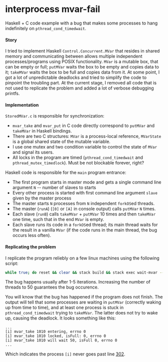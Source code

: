 # interprocess mvar-fail

Haskell + C code example with a bug that makes some processes to hang indefinitely on `pthread_cond_timedwait`.

#### Story

I tried to implement Haskell `Control.Concurrent.MVar` that resides in shared memory
and communicating between allows multiple independent processes/programs using POSIX functionality.
`MVar` is a mutable box, that can be empty or full; `putMVar` waits the box to be empty and copies data to it;
`takeMVar` waits the box to be full and copies data from it.
At some point, I got a lot of unpredictable deadlocks and tried to simplify the code to pinpoint the troubling part.
At the current stage, I removed all code that is not used to replicate the problem and added a lot of verbose debugging printfs.

#### Implementation

`StoredMVar.c` is responsible for synchronization:

  * `mvar_take` and `mvar_put` in C code directly correspond to `putMVar` and `takeMVar` in Haskell bindings.
  * There are two C structures: `MVar` is a process-local reference, `MVarState` is a global shared state of the mutable variable.
  * I use one mutex and two condition variable to control the state of `MVar` and signal its users.
  * All locks in the program are timed (`pthread_cond_timedwait` and `pthread_mutex_timedlock`). Must be not blockable forever, right?
 
 Haskell code is responsible for the `main` program entrance:
  
  * The first program starts in master mode and gets a single command line argument `N` -- number of slaves to starts
  * Every other process is started with first command line argument `slave` given by the master process
  * The master starts `N` processes from `N` independent `forkOS`ed threads.
  * The master (`runA`) (`[0]` or `[A]` in console output) calls `putMVar` `N` times.
  * Each slave (`runB`) calls `takeMVar` + `putMVar` 10 times and then `takeMVar` one time, such that in the end `MVar` is empty.
  * Each slave runs its code in a `forkOS`ed thread; its main thread waits for the result in a vanilla `MVar`
     (if the code runs in the main thread, the bug occurs less often).
 
 #### Replicating the problem
 
 I replicate the program reliebly on a few linux machines using the following script:
 ```bash
 while true; do reset && clear && stack build && stack exec wait-mvar -- 2; done
 ```
 The bug happens usually after 1-5 iterations. Increasing the number of threads to 50 guarantees the bug occurence.
 
 You will know that the bug has happened if the program does not finish.
 The output will tell that some processes are waiting in `putMVar` (correctly waking up from time to time),
 and at least one process is stuck in `pthread_cond_timedwait` trying to `takeMVar`.
 The latter does not try to wake up, causing the deadlock. It looks something like this:
 ```
 ...
 [i] mvar_take 1010 entering, errno 0
 [i] mvar_take 1010 locked, isFull: 0, errno 0
 [i] mvar_take 1010 will wait 50, isFull 0, errno 0
 ...
 ```
 Which indicates the process `[i]` never goes past line [302](https://github.com/achirkin/interprocess/blob/mvar-fail/src/StoredMVar.c#L302).
 
 
 
 
 
 
 
 
 
 
 
